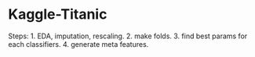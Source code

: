 # Kaggle-Titanic

Steps:
    1. EDA, imputation, rescaling.
    2. make folds.
    3. find best params for each classifiers.
    4. generate meta features.